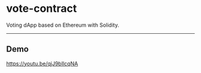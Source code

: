 # vote-contract
 Voting dApp based on Ethereum with Solidity.
 
----------------------------------------------
## Demo
https://youtu.be/qjJ9bIlcqNA
